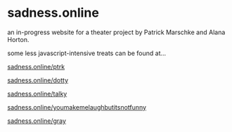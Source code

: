 # sadness.online

an in-progress website for a theater project by Patrick Marschke and Alana Horton.

some less javascript-intensive treats can be found at...

[sadness.online/ptrk](http://sadness.online/ptrk)

[sadness.online/dotty](http://sadness.online/dotty)

[sadness.online/talky](http://sadness.online/talky)

[sadness.online/youmakemelaughbutitsnotfunny](http://sadness.online/youmakemelaughbutitsnotfunny)

[sadness.online/gray](http://sadness.online/gray)
